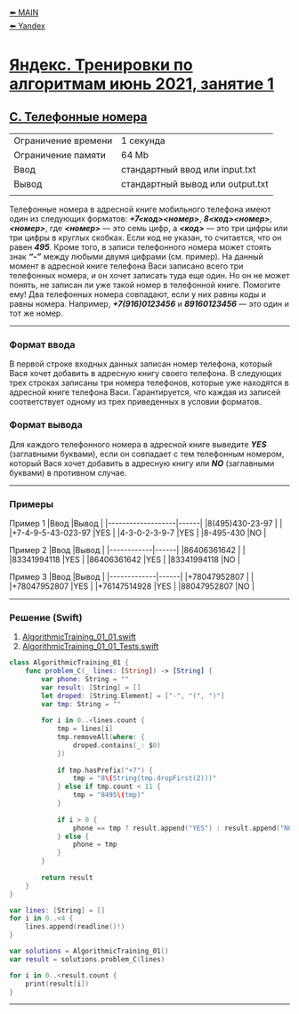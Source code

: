 [⬅️ MAIN][main]<br>[⬅️ Yandex][Yandex]  

[main]: ./../../../README.md
[Yandex]: ./../../README.md
[Yandex_AT_01_orig]: https://contest.yandex.ru/contest/27393
[Yandex_AT_01_C]: https://contest.yandex.ru/contest/27393/problems/C/


# [Яндекс. Тренировки по алгоритмам июнь 2021, занятие 1][Yandex_AT_01_orig]
## [C. Телефонные номера][Yandex_AT_01_C]

|||
|--------------------|---------------------------------|
|Ограничение времени |1 секунда                        |
|Ограничение памяти  |64 Mb                            |
|Ввод                |стандартный ввод или input.txt   |
|Вывод               |стандартный вывод или output.txt |
|||


Телефонные номера в адресной книге мобильного телефона имеют один из следующих форматов: ***+7<код><номер>***, ***8<код><номер>***, ***<номер>***, где ***<номер>*** — это семь цифр, а ***<код>*** — это три цифры или три цифры в круглых скобках. Если код не указан, то считается, что он равен ***495***. Кроме того, в записи телефонного номера может стоять знак ***“-”*** между любыми двумя цифрами (см. пример). На данный момент в адресной книге телефона Васи записано всего три телефонных номера, и он хочет записать туда еще один. Но он не может понять, не записан ли уже такой номер в телефонной книге. Помогите ему! Два телефонных номера совпадают, если у них равны коды и равны номера. Например, ***+7(916)0123456*** и ***89160123456*** — это один и тот же номер.


---
### Формат ввода
В первой строке входных данных записан номер телефона, который Вася хочет добавить в адресную книгу своего телефона. В следующих трех строках записаны три номера телефонов, которые уже находятся в адресной книге телефона Васи. Гарантируется, что каждая из записей соответствует одному из трех приведенных в условии форматов.


### Формат вывода
Для каждого телефонного номера в адресной книге выведите ***YES*** (заглавными буквами), если он совпадает с тем телефонным номером, который Вася хочет добавить в адресную книгу или ***NO*** (заглавными буквами) в противном случае.


---
### Примеры
Пример 1
|Ввод               |Вывод |
|-------------------|------|
|8(495)430-23-97    |      |
|+7-4-9-5-43-023-97 |YES   |
|4-3-0-2-3-9-7      |YES   |
|8-495-430          |NO    |

Пример 2
|Ввод        |Вывод |
|------------|------|
|86406361642 |      |
|83341994118 |YES   |
|86406361642 |YES   |
|83341994118 |NO    |

Пример 3
|Ввод         |Вывод |
|-------------|------|
|+78047952807 |      |
|+78047952807 |YES   |
|+76147514928 |YES   |
|88047952807  |NO    |


---
### Решение (Swift)
[AlgorithmicTraining_01_01]: ./../../YandexTasks.Swift/YandexTasks/Sources/YandexTasks/AlgorithmicTraining_01_01.swift

[AlgorithmicTraining_01_01_Tests]: ./../../YandexTasks.Swift/YandexTasks/Tests/YandexTasksTests/AlgorithmicTraining_01_01_Tests.swift

1. [AlgorithmicTraining_01_01.swift][AlgorithmicTraining_01_01]
2. [AlgorithmicTraining_01_01_Tests.swift][AlgorithmicTraining_01_01_Tests]

```swift
class AlgorithmicTraining_01 {
    func problem_C(_ lines: [String]) -> [String] {
        var phone: String = ""
        var result: [String] = []
        let droped: [String.Element] = ["-", "(", ")"]
        var tmp: String = ""
        
        for i in 0..<lines.count {
            tmp = lines[i]
            tmp.removeAll(where: {
                droped.contains(_: $0)
            })
            
            if tmp.hasPrefix("+7") {
                tmp = "8\(String(tmp.dropFirst(2)))"
            } else if tmp.count < 11 {
                tmp = "8495\(tmp)"
            }
            
            if i > 0 {
                phone == tmp ? result.append("YES") : result.append("NO")
            } else {
                phone = tmp
            }
        }
        
        return result
    }
}

var lines: [String] = []
for i in 0..<4 {
    lines.append(readline()!)
}

var solutions = AlgorithmicTraining_01()
var result = solutions.problem_C(lines)

for i in 0..<result.count {
    print(result[i])
}
```


---
